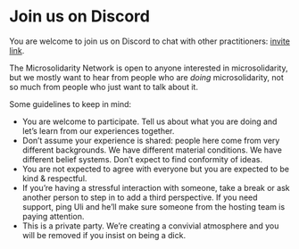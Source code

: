 # Join us on Discord



You are welcome to join us on Discord to chat with other practitioners: [invite link](https://discord.gg/u4p3xUCwpC).

The Microsolidarity Network is open to anyone interested in microsolidarity, but we mostly want to hear from people who are _doing_ microsolidarity, not so much from people who just want to talk about it.

Some guidelines to keep in mind:

* You are welcome to participate. Tell us about what you are doing and let’s learn from our experiences together.
* Don’t assume your experience is shared: people here come from very different backgrounds. We have different material conditions. We have different belief systems. Don’t expect to find conformity of ideas.
* You are not expected to agree with everyone but you are expected to be kind & respectful.
* If you’re having a stressful interaction with someone, take a break or ask another person to step in to add a third perspective. If you need support, ping Uli and he’ll make sure someone from the hosting team is paying attention.
* This is a private party. We’re creating a convivial atmosphere and you will be removed if you insist on being a dick.
